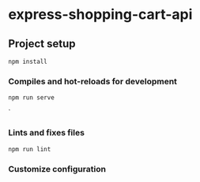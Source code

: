 # express-shopping-cart-api

## Project setup
```
npm install
```

### Compiles and hot-reloads for development
```
npm run serve
```
`

### Lints and fixes files
```
npm run lint
```

### Customize configuration

